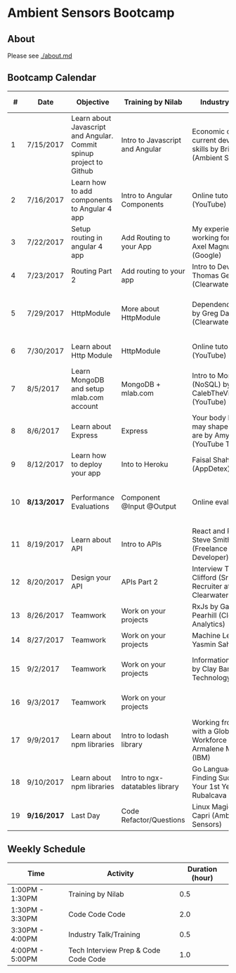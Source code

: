 # Ambient Sensors Bootcamp

## About 
Please see [./about.md](https://github.com/ambientsensors-bootcamp/resources/blob/master/about.md)  

## Bootcamp Calendar
**#**|**Date**| **Objective** | **Training by Nilab** | **Industry Speaker** | **Interview Prep**
-----|-----|-----|-----|-----|-----
1 | 7/15/2017|Learn about Javascript and Angular. Commit spinup project to Github|Intro to Javascript and Angular |Economic case for current development skills by Brian Sevy (Ambient Sensors)| N/A
2 | 7/16/2017|Learn how to add components to Angular 4 app |Intro to Angular Components |Online tutorials (YouTube) | N/A
3 | 7/22/2017|Setup routing in angular 4 app |Add Routing to your App |My experience of working for Google by Axel Magnuson (Google)| Character Count 
4 | 7/23/2017|Routing Part 2 | Add routing to your app | Intro to DevOps by Thomas George (Clearwater) | Number is odd or even
5 | 7/29/2017|HttpModule |More about HttpModule |Dependency Injection by Greg Daniels (Clearwater) | Print numbers from 1 to 10 in reverse order
6 | 7/30/2017|Learn about Http Module |HttpModule  |Online tutorials (YouTube) | Add n natural numbers from 1 
7 | 8/5/2017|Learn MongoDB and setup mlab.com account  |MongoDB + mlab.com |Intro to MongoDB (NoSQL) by CalebTheVideoMaker2 (YouTube) | Print the average score given n scores for a student
8 | 8/6/2017|Learn about Express |Express |Your body language may shape who you are by Amy Cuddy (YouTube TED talk) | Convert upper case to lower case
9 | 8/12/2017|Learn how to deploy your app |Into to Heroku|Faisal Shah (AppDetex) | Print multiplication table
10 | **8/13/2017**|Performance Evaluations |Component @Input @Output |Online evaluations| Check whether an element occurs in a list
11| 8/19/2017|Learn about API |Intro to APIs |React and Redux by Steve Smith (Freelance Software Developer) | Find top two maximum numbers in array   
12 | 8/20/2017|Design your API |APIs Part 2 |Interview Tips by John Clifford (Sr. Technical Recruiter at Clearwater Analytics) | Find largest number in array   
13 | 8/26/2017|Teamwork |Work on your projects|RxJs by Gabriel Pearhill (Clearwater Analytics) | String is a palindrome   
14 | 8/27/2017|Teamwork |Work on your projects |Machine Learning by Yasmin Sahaf (HP) | Concatenates two lists  
15 | 9/2/2017|Teamwork|Work on your projects | Information Security by Clay Barks (Micron Technology) | Merge two sorted lists into a new sorted list   
16 | 9/3/2017|Teamwork |Work on your projects| | Find sum of numbers in a list   
17 | 9/9/2017|Learn about npm libraries |Intro to lodash library |Working from Home with a Global Workforce by Armalene Matson (IBM)| Reverse a sentence   
18 | 9/10/2017|Learn about npm libraries |Intro to ngx-datatables library | Go Language & Finding Success in Your 1st Year by Leon Rubalcava (Kount) | Is palindrome (String and Int) 
19 | **9/16/2017**|Last Day |Code Refactor/Questions |Linux Magic by Sandra Capri (Ambient Sensors) | Is anagram (String and Int)  


## Weekly Schedule 
**Time**| **Activity** | **Duration (hour)**
-----|-----| -----
1:00PM - 1:30PM|Training by Nilab | 0.5
1:30PM - 3:30PM|Code Code Code | 2.0
3:30PM - 4:00PM|Industry Talk/Training | 0.5
4:00PM - 5:00PM|Tech Interview Prep & Code Code Code | 1.0
